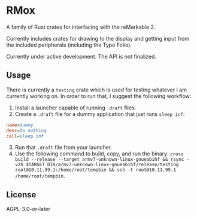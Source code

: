 # RMox

A family of Rust crates for interfacing with the reMarkable 2.

Currently includes crates for drawing to the display and getting input from the included peripherals (including the Type Folio).

Currently under active development. The API is not finalized.

## Usage

There is currently a `testing` crate which is used for testing whatever I am currently working on.
In order to run that, I suggest the following workflow:

1. Install a launcher capable of running `.draft` files.
2. Create a `.draft` file for a dummy application that just runs `sleep inf`:

```ini
name=dummy
desc=Do nothing
call=sleep inf
```

3. Run that `.draft` file from your launcher.
4. Use the following command to build, copy, and run the binary: `cross build --release --target armv7-unknown-linux-gnueabihf && rsync -vzh $TARGET_DIR/armv7-unknown-linux-gnueabihf/release/testing root@10.11.99.1:/home/root/tempbin && ssh -t root@10.11.99.1 /home/root/tempbin`.

## License

AGPL-3.0-or-later
